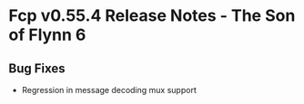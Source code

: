 # Fcp v0.55.4 Release Notes - The Son of Flynn 6

## Bug Fixes

* Regression in message decoding mux support
